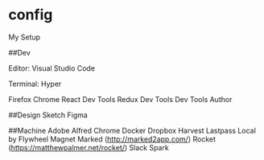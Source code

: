 # config

My Setup

##Dev

Editor:
Visual Studio Code

Terminal:
Hyper

Firefox
Chrome
React Dev Tools
Redux Dev Tools
Dev Tools Author

##Design
Sketch
Figma

##Machine
Adobe
Alfred
Chrome
Docker
Dropbox
Harvest
Lastpass
Local by Flywheel
Magnet
Marked (http://marked2app.com/)
Rocket (https://matthewpalmer.net/rocket/)
Slack
Spark
